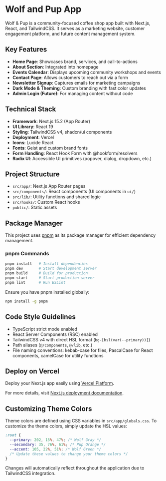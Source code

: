 # Wolf and Pup App

Wolf & Pup is a community-focused coffee shop app built with Next.js, React, and TailwindCSS. It serves as a marketing website, customer engagement platform, and future content management system.

## Key Features
- **Home Page**: Showcases brand, services, and call-to-actions
- **About Section**: Integrated into homepage
- **Events Calendar**: Displays upcoming community workshops and events
- **Contact Page**: Allows customers to reach out via a form
- **Newsletter Signup**: Captures emails for marketing campaigns
- **Dark Mode & Theming**: Custom branding with fast color updates
- **Admin Login (Future)**: For managing content without code

## Technical Stack
- **Framework**: Next.js 15.2 (App Router)
- **UI Library**: React 19
- **Styling**: TailwindCSS v4, shadcn/ui components
- **Deployment**: Vercel
- **Icons**: Lucide React
- **Fonts**: Geist and custom brand fonts
- **Form Handling**: React Hook Form with @hookform/resolvers
- **Radix UI**: Accessible UI primitives (popover, dialog, dropdown, etc.)

## Project Structure
- `src/app/`: Next.js App Router pages
- `src/components/`: React components (UI components in `ui/`)
- `src/lib/`: Utility functions and shared logic
- `src/hooks/`: Custom React hooks
- `public/`: Static assets

## Package Manager

This project uses [pnpm](https://pnpm.io/) as its package manager for efficient dependency management.

### pnpm Commands

```bash
pnpm install   # Install dependencies
pnpm dev       # Start development server
pnpm build     # Build for production
pnpm start     # Start production server
pnpm lint      # Run ESLint
```

Ensure you have pnpm installed globally:

```bash
npm install -g pnpm
```

## Code Style Guidelines
- TypeScript strict mode enabled
- React Server Components (RSC) enabled
- TailwindCSS v4 with direct HSL format (`bg-[hsl(var(--primary))]`)
- Path aliases (`@/components`, `@/lib`, etc.)
- File naming conventions: kebab-case for files, PascalCase for React components, camelCase for utility functions

## Deploy on Vercel

Deploy your Next.js app easily using [Vercel Platform](https://vercel.com/new?utm_medium=default-template&filter=next.js&utm_source=create-next-app&utm_campaign=create-next-app-readme).

For more details, visit [Next.js deployment documentation](https://nextjs.org/docs/app/building-your-application/deploying).

## Customizing Theme Colors

Theme colors are defined using CSS variables in `src/app/globals.css`. To customize the theme colors, simply update the HSL values:

```css
:root {
  --primary: 202, 15%, 47%; /* Wolf Gray */
  --secondary: 35, 76%, 61%; /* Pup Orange */
  --accent: 105, 22%, 51%; /* Wolf Green */
  /* Update these values to change your theme colors */
}
```

Changes will automatically reflect throughout the application due to TailwindCSS integration.
